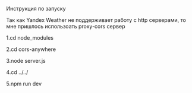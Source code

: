 Инструкция по запуску

Так как Yandex Weather не поддерживает работу с http серверами, то мне пришлось использоать proxy-cors сервер

1.сd node_modules

2.cd cors-anywhere

3.node server.js

4.cd ../../

5.npm run dev
